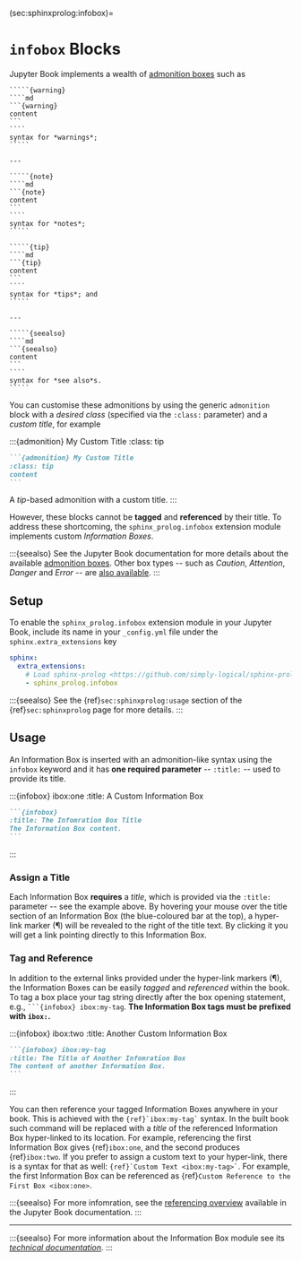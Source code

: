 (sec:sphinxprolog:infobox)=
# `infobox` Blocks #

Jupyter Book implements a wealth of [admonition boxes] such as

``````{panels}
`````{warning}
````md
```{warning}
content
```
````
syntax for *warnings*;
`````

---

`````{note}
````md
```{note}
content
```
````
syntax for *notes*;
`````
``````

``````{panels}
`````{tip}
````md
```{tip}
content
```
````
syntax for *tips*; and
`````

---

`````{seealso}
````md
```{seealso}
content
```
````
syntax for *see also*s.
`````
``````

You can customise these admonitions by using the generic `admonition` block
with a *desired class* (specified via the `:class:` parameter) and
a *custom title*, for example

:::{admonition} My Custom Title
:class: tip
````md
```{admonition} My Custom Title
:class: tip
content
```
````
A *tip*-based admonition with a custom title.
:::

However, these blocks cannot be **tagged** and **referenced** by their title.
To address these shortcoming, the `sphinx_prolog.infobox` extension module
implements custom *Information Boxes*.

:::{seealso}
See the Jupyter Book documentation for more details about the available
[admonition boxes].
Other box types -- such as *Caution*, *Attention*, *Danger* and *Error* --
are [also available].
:::

## Setup ##

To enable the `sphinx_prolog.infobox` extension module in your Jupyter Book,
include its name in your `_config.yml` file under the `sphinx.extra_extensions`
key
```yaml
sphinx:
  extra_extensions:
    # Load sphinx-prolog <https://github.com/simply-logical/sphinx-prolog>
    - sphinx_prolog.infobox
```

:::{seealso}
See the {ref}`sec:sphinxprolog:usage` section of the {ref}`sec:sphinxprolog`
page for more details.
:::

## Usage ##

An Information Box is inserted with an admonition-like syntax using the
`infobox` keyword and it has **one required parameter** -- `:title:` --
used to provide its title.

:::{infobox} ibox:one
:title: A Custom Information Box
````md
```{infobox}
:title: The Infomration Box Title
The Information Box content.
```
````
:::

### Assign a Title ###

Each Information Box **requires** a *title*, which is provided via the
`:title:` parameter -- see the example above.
By hovering your mouse over the title section of an Information Box
(the blue-coloured bar at the top), a hyper-link marker (¶) will be revealed
to the right of the title text.
By clicking it you will get a link pointing directly to this Information Box.

### Tag and Reference ###

In addition to the external links provided under the hyper-link markers (¶),
the Information Boxes can be easily *tagged* and *referenced* within the book.
To tag a box place your tag string directly after the box opening statement,
e.g., `` ```{infobox} ibox:my-tag ``.
**The Information Box tags must be prefixed with `ibox:`.**

:::{infobox} ibox:two
:title: Another Custom Information Box
````md
```{infobox} ibox:my-tag
:title: The Title of Another Infomration Box
The content of another Information Box.
```
````
:::

You can then reference your tagged Information Boxes anywhere in your book.
This is achieved with the `` {ref}`ibox:my-tag` `` syntax.
In the built book such command will be replaced with a *title* of the
referenced Information Box hyper-linked to its location.
For example, referencing the first Information Box gives {ref}`ibox:one`,
and the second produces {ref}`ibox:two`.
If you prefer to assign a custom text to your hyper-link, there is a syntax for
that as well: `` {ref}`Custom Text <ibox:my-tag>` ``.
For example, the first Information Box can be referenced as
{ref}`Custom Reference to the First Box <ibox:one>`.

:::{seealso}
For more infomration, see the [referencing overview] available in the
Jupyter Book documentation.
:::

---

:::{seealso}
For more information about the Information Box module see
its [*technical documentation*].
:::

[admonition boxes]: https://jupyterbook.org/content/content-blocks.html#notes-warnings-and-other-admonitions
[referencing overview]: https://jupyterbook.org/content/citations.html#referencing-overview
[also available]: https://jupyterbook.org/reference/cheatsheet.html#admonitions
[*technical documentation*]: https://github.com/simply-logical/sphinx-prolog#information_source-infobox-directive
